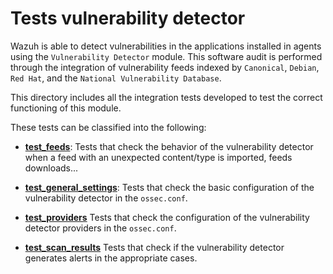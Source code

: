 # Tests vulnerability detector

Wazuh is able to detect vulnerabilities in the applications installed in agents using the `Vulnerability Detector`
module. This software audit is performed through the integration of vulnerability feeds indexed by `Canonical`,
`Debian`, `Red Hat`, and the `National Vulnerability Database`.

This directory includes all the integration tests developed to test the correct functioning of this module.

These tests can be classified into the following:

- **[test_feeds](test_feeds)**: Tests that check the behavior of the vulnerability detector when a feed with an
unexpected content/type is imported, feeds downloads...

- **[test_general_settings](test_general_settings)**:  Tests that check the basic configuration of the vulnerability
detector in the `ossec.conf`.

- **[test_providers](test_providers)** Tests that check the configuration of the vulnerability detector providers in
the `ossec.conf`.

- **[test_scan_results](test_scan_results)** Tests that check if the vulnerability detector generates alerts in the
appropriate cases.
